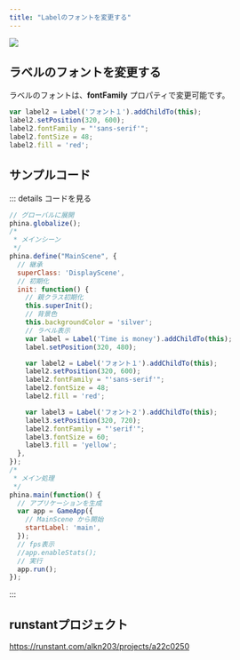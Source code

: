 ```yaml
---
title: "Labelのフォントを変更する"
---
```


![](https://storage.googleapis.com/zenn-user-upload/orljg69yuvov3mjur2je16ldyieu)

## ラベルのフォントを変更する
ラベルのフォントは、**fontFamily** プロパティで変更可能です。

```js
var label2 = Label('フォント１').addChildTo(this);
label2.setPosition(320, 600);
label2.fontFamily = "'sans-serif'";
label2.fontSize = 48;
label2.fill = 'red';
```

## サンプルコード
::: details コードを見る
```js
// グローバルに展開
phina.globalize();
/*
 * メインシーン
 */
phina.define("MainScene", {
  // 継承
  superClass: 'DisplayScene',
  // 初期化
  init: function() {
    // 親クラス初期化
    this.superInit();
    // 背景色
    this.backgroundColor = 'silver';
    // ラベル表示
    var label = Label('Time is money').addChildTo(this);
    label.setPosition(320, 480);

    var label2 = Label('フォント１').addChildTo(this);
    label2.setPosition(320, 600);
    label2.fontFamily = "'sans-serif'";
    label2.fontSize = 48;
    label2.fill = 'red';

    var label3 = Label('フォント２').addChildTo(this);
    label3.setPosition(320, 720);
    label2.fontFamily = "'serif'";
    label3.fontSize = 60;
    label3.fill = 'yellow';
  },
});
/*
 * メイン処理
 */
phina.main(function() {
  // アプリケーションを生成
  var app = GameApp({
    // MainScene から開始
    startLabel: 'main',
  });
  // fps表示
  //app.enableStats();
  // 実行
  app.run();
});
```
:::

## runstantプロジェクト
https://runstant.com/alkn203/projects/a22c0250
